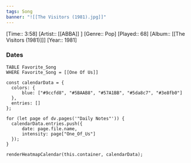 ```yaml
---
tags: Song  
banner: "![[The Visitors (1981).jpg]]"
---
```

[Time:: 3:58]
[Artist:: [[ABBA]] ]
[Genre:: Pop]
[Played:: 68]
[Album:: [[The Visitors (1981)]]]
[Year:: 1981]
### Dates
````dataview
TABLE Favorite_Song
WHERE Favorite_Song = [[One Of Us]]
````

  ```dataviewjs
const calendarData = { 
	colors: { 
		blue: ["#9ccfd8", "#5BAAB8", "#57A1BB", "#5da8c7", "#3e8fb0"] 
	}, 
	entries: [] 
}; 

for (let page of dv.pages('"Daily Notes"')) { 
	calendarData.entries.push({ 
		date: page.file.name, 
		intensity: page["One_Of_Us"]
	}); 
} 

renderHeatmapCalendar(this.container, calendarData);
```
